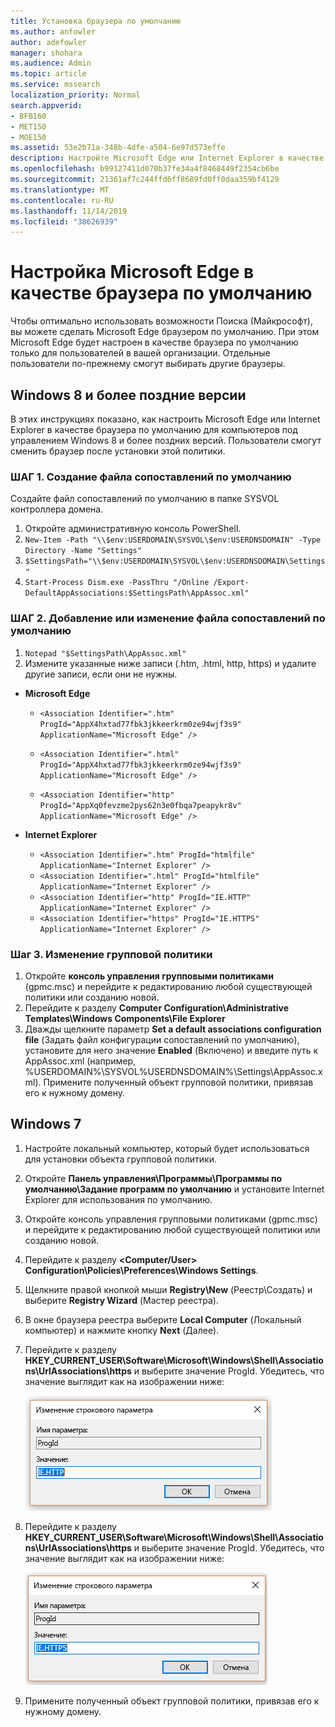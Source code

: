 ```yaml
---
title: Установка браузера по умолчанию
ms.author: anfowler
author: adefowler
manager: shohara
ms.audience: Admin
ms.topic: article
ms.service: mssearch
localization_priority: Normal
search.appverid:
- BFB160
- MET150
- MOE150
ms.assetid: 53e2b71a-348b-4dfe-a504-6e97d573effe
description: Настройте Microsoft Edge или Internet Explorer в качестве браузера по умолчанию для пользователей Поиска (Майкрософт).
ms.openlocfilehash: b99127411d070b37fe34a4f8468449f2354cb6be
ms.sourcegitcommit: 21361af7c244ffd6ff8689fd0ff0daa359bf4129
ms.translationtype: MT
ms.contentlocale: ru-RU
ms.lasthandoff: 11/14/2019
ms.locfileid: "38626939"
---
```

# <a name="make-microsoft-edge-the-default-browser"></a>Настройка Microsoft Edge в качестве браузера по умолчанию
  
Чтобы оптимально использовать возможности Поиска (Майкрософт), вы можете сделать Microsoft Edge браузером по умолчанию. При этом Microsoft Edge будет настроен в качестве браузера по умолчанию только для пользователей в вашей организации. Отдельные пользователи по-прежнему смогут выбирать другие браузеры.
  
  
## <a name="windows-8-and-later"></a>Windows 8 и более поздние версии

В этих инструкциях показано, как настроить Microsoft Edge или Internet Explorer в качестве браузера по умолчанию для компьютеров под управлением Windows 8 и более поздних версий. Пользователи смогут сменить браузер после установки этой политики.
  
### <a name="step-1-create-the-default-associations-file"></a>ШАГ 1. Создание файла сопоставлений по умолчанию
Создайте файл сопоставлений по умолчанию в папке SYSVOL контроллера домена.

1. Откройте административную консоль PowerShell.
1. `New-Item -Path "\\$env:USERDOMAIN\SYSVOL\$env:USERDNSDOMAIN" -Type Directory -Name "Settings"`
1. `$SettingsPath="\\$env:USERDOMAIN\SYSVOL\$env:USERDNSDOMAIN\Settings"`
1. `Start-Process Dism.exe -PassThru "/Online /Export-DefaultAppAssociations:$SettingsPath\AppAssoc.xml"`
    
  
### <a name="step-2-add-or-edit-the-default-associations-file"></a>ШАГ 2. Добавление или изменение файла сопоставлений по умолчанию

1. `Notepad "$SettingsPath\AppAssoc.xml"`
1. Измените указанные ниже записи (.htm, .html, http, https) и удалите другие записи, если они не нужны.
  - **Microsoft Edge**
    - `<Association Identifier=".htm" ProgId="AppX4hxtad77fbk3jkkeerkrm0ze94wjf3s9" ApplicationName="Microsoft Edge" />`
              
    - `<Association Identifier=".html" ProgId="AppX4hxtad77fbk3jkkeerkrm0ze94wjf3s9" ApplicationName="Microsoft Edge" />`
    - `<Association Identifier="http" ProgId="AppXq0fevzme2pys62n3e0fbqa7peapykr8v" ApplicationName="Microsoft Edge" />`
    
  - **Internet Explorer**
    
    - `<Association Identifier=".htm" ProgId="htmlfile" ApplicationName="Internet Explorer" />`        
    - `<Association Identifier=".html" ProgId="htmlfile" ApplicationName="Internet Explorer" />`
    - `<Association Identifier="http" ProgId="IE.HTTP" ApplicationName="Internet Explorer" />`
    - `<Association Identifier="https" ProgId="IE.HTTPS" ApplicationName="Internet Explorer" />`

### <a name="step-3-edit-the-group-policy"></a>Шаг 3. Изменение групповой политики

1. Откройте **консоль управления групповыми политиками** (gpmc.msc) и перейдите к редактированию любой существующей политики или созданию новой.
1. Перейдите к разделу **Computer Configuration\Administrative Templates\Windows Components\File Explorer**
1. Дважды щелкните параметр **Set a default associations configuration file** (Задать файл конфигурации сопоставлений по умолчанию), установите для него значение **Enabled** (Включено) и введите путь к AppAssoc.xml (например, %USERDOMAIN%\SYSVOL\%USERDNSDOMAIN%\Settings\AppAssoc.xml). Примените полученный объект групповой политики, привязав его к нужному домену.

  
## <a name="windows-7"></a>Windows 7

1. Настройте локальный компьютер, который будет использоваться для установки объекта групповой политики.
    
1. Откройте **Панель управления\Программы\Программы по умолчанию\Задание программ по умолчанию** и установите Internet Explorer для использования по умолчанию. 
    
2. Откройте консоль управления групповыми политиками (gpmc.msc) и перейдите к редактированию любой существующей политики или созданию новой.
    
1. Перейдите к разделу **\<Computer/User\> Configuration\Policies\Preferences\Windows Settings**.
    
2. Щелкните правой кнопкой мыши **Registry\New** (Реестр\Создать) и выберите **Registry Wizard** (Мастер реестра).
    
3. В окне браузера реестра выберите **Local Computer** (Локальный компьютер) и нажмите кнопку **Next** (Далее).
    
4. Перейдите к разделу **HKEY_CURRENT_USER\Software\Microsoft\Windows\Shell\Associations\UrlAssociations\https** и выберите значение ProgId. Убедитесь, что значение выглядит как на изображении ниже: 
    
    ![Выбор значения ProgID при изменении строкового параметра](media/f6173dcc-b898-4967-8c40-4b0fe411a92b.png)
  
5. Перейдите к разделу **HKEY_CURRENT_USER\Software\Microsoft\Windows\Shell\Associations\UrlAssociations\https** и выберите значение ProgId. Убедитесь, что значение выглядит как на изображении ниже: 
    
    ![Выбор значения ProgID для HTTPS при изменении строкового параметра](media/3519e13b-4fe7-4d15-946c-82fd50fc49bb.png)
  
3. Примените полученный объект групповой политики, привязав его к нужному домену.
    
